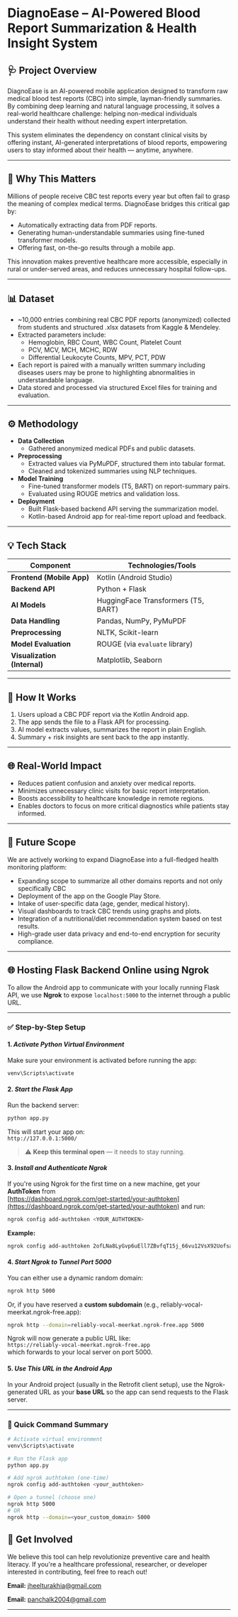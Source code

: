
# DiagnoEase – AI-Powered Blood Report Summarization & Health Insight System

## 🩺 Project Overview

DiagnoEase is an AI-powered mobile application designed to transform raw medical blood test reports (CBC) into simple, layman-friendly summaries. By combining deep learning and natural language processing, it solves a real-world healthcare challenge: helping non-medical individuals understand their health without needing expert interpretation.

This system eliminates the dependency on constant clinical visits by offering instant, AI-generated interpretations of blood reports, empowering users to stay informed about their health — anytime, anywhere.

---

## 🚀 Why This Matters

Millions of people receive CBC test reports every year but often fail to grasp the meaning of complex medical terms. DiagnoEase bridges this critical gap by:

- Automatically extracting data from PDF reports.
- Generating human-understandable summaries using fine-tuned transformer models.
- Offering fast, on-the-go results through a mobile app.

This innovation makes preventive healthcare more accessible, especially in rural or under-served areas, and reduces unnecessary hospital follow-ups.

---

## 📊 Dataset

- ~10,000 entries combining real CBC PDF reports (anonymized) collected from students and structured .xlsx datasets from Kaggle & Mendeley.
- Extracted parameters include:
  - Hemoglobin, RBC Count, WBC Count, Platelet Count
  - PCV, MCV, MCH, MCHC, RDW
  - Differential Leukocyte Counts, MPV, PCT, PDW
- Each report is paired with a manually written summary including diseases users may be prone to highlighting abnormalities in understandable language.
- Data stored and processed via structured Excel files for training and evaluation.

---

## ⚙️ Methodology

- **Data Collection**
  - Gathered anonymized medical PDFs and public datasets.
- **Preprocessing**
  - Extracted values via PyMuPDF, structured them into tabular format.
  - Cleaned and tokenized summaries using NLP techniques.
- **Model Training**
  - Fine-tuned transformer models (T5, BART) on report-summary pairs.
  - Evaluated using ROUGE metrics and validation loss.
- **Deployment**
  - Built Flask-based backend API serving the summarization model.
  - Kotlin-based Android app for real-time report upload and feedback.

---



## 💡 Tech Stack

| **Component**                  | **Technologies/Tools**                         |
|-------------------------------|-------------------------------------------------|
| **Frontend (Mobile App)**     | Kotlin (Android Studio)                        |
| **Backend API**               | Python + Flask                                 |
| **AI Models**                 | HuggingFace Transformers (T5, BART)            |
| **Data Handling**             | Pandas, NumPy, PyMuPDF                         |
| **Preprocessing**             | NLTK, Scikit-learn                             |
| **Model Evaluation**          | ROUGE (via `evaluate` library)                |
| **Visualization (Internal)**  | Matplotlib, Seaborn                            |


---

## 📱 How It Works

1. Users upload a CBC PDF report via the Kotlin Android app.
2. The app sends the file to a Flask API for processing.
3. AI model extracts values, summarizes the report in plain English.
4. Summary + risk insights are sent back to the app instantly.

---

## 🌐 Real-World Impact

- Reduces patient confusion and anxiety over medical reports.
- Minimizes unnecessary clinic visits for basic report interpretation.
- Boosts accessibility to healthcare knowledge in remote regions.
- Enables doctors to focus on more critical diagnostics while patients stay informed.

---

## 🔭 Future Scope

We are actively working to expand DiagnoEase into a full-fledged health monitoring platform:

- Expanding scope to  summarize all other domains reports and not only specifically CBC 
- Deployment of the app on the Google Play Store.
- Intake of user-specific data (age, gender, medical history).
- Visual dashboards to track CBC trends using graphs and plots.
- Integration of a nutritional/diet recommendation system based on test results.
- High-grade user data privacy and end-to-end encryption for security compliance.

---

## 🌐 Hosting Flask Backend Online using Ngrok

To allow the Android app to communicate with your locally running Flask API, we use **Ngrok** to expose `localhost:5000` to the internet through a public URL.

---

### ✅ Step-by-Step Setup

#### 1. *Activate Python Virtual Environment*

Make sure your environment is activated before running the app:

```bash
venv\Scripts\activate
```

#### 2. *Start the Flask App*

Run the backend server:

```bash
python app.py
```

This will start your app on:  
`http://127.0.0.1:5000/`

> ⚠ **Keep this terminal open** — it needs to stay running.

#### 3. *Install and Authenticate Ngrok*

If you're using Ngrok for the first time on a new machine, get your **AuthToken** from  
[https://dashboard.ngrok.com/get-started/your-authtoken](https://dashboard.ngrok.com/get-started/your-authtoken) and run:

```bash
ngrok config add-authtoken <YOUR_AUTHTOKEN>
```

**Example:**

```bash
ngrok config add-authtoken 2ofLNa8LyGvp6uEll7ZBvfqT15j_66vu12VsX92Uofsa89hWM
```

#### 4. *Start Ngrok to Tunnel Port 5000*

You can either use a dynamic random domain:

```bash
ngrok http 5000
```

Or, if you have reserved a **custom subdomain** (e.g., reliably-vocal-meerkat.ngrok-free.app):

```bash
ngrok http --domain=reliably-vocal-meerkat.ngrok-free.app 5000
```

Ngrok will now generate a public URL like:  
`https://reliably-vocal-meerkat.ngrok-free.app`  
which forwards to your local server on port 5000.

#### 5. *Use This URL in the Android App*

In your Android project (usually in the Retrofit client setup), use the Ngrok-generated URL as your **base URL** so the app can send requests to the Flask server.

---

### 🔁 Quick Command Summary

```bash
# Activate virtual environment
venv\Scripts\activate

# Run the Flask app
python app.py

# Add ngrok authtoken (one-time)
ngrok config add-authtoken <your_authtoken>

# Open a tunnel (choose one)
ngrok http 5000
# OR
ngrok http --domain=<your_custom_domain> 5000
```



## 🙌 Get Involved

We believe this tool can help revolutionize preventive care and health literacy. If you're a healthcare professional, researcher, or developer interested in contributing, feel free to reach out!

**Email:** jheelturakhia@gmail.com 


**Email:** panchalk2004@gmail.com  


---
